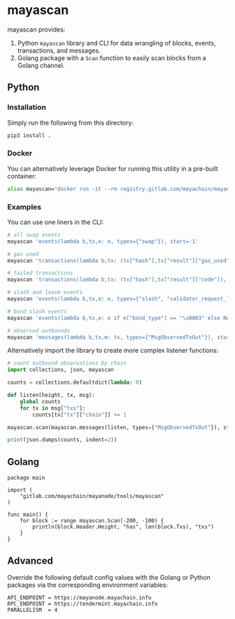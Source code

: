 # mayascan

mayascan provides:

1. Python `mayascan` library and CLI for data wrangling of blocks, events, transactions, and messages.
2. Golang package with a `Scan` function to easily scan blocks from a Golang channel.

## Python

### Installation

Simply run the following from this directory:

```bash
pip3 install .
```

### Docker

You can alternatively leverage Docker for running this utility in a pre-built container:

```bash
alias mayascan="docker run -it --rm registry.gitlab.com/mayachain/mayanode:mayascan"
```

### Examples

You can use one liners in the CLI:

```bash
# all swap events
mayascan 'events(lambda b,tx,e: e, types={"swap"}), start=-1'

# gas used
mayascan 'transactions(lambda b,tx: (tx["hash"],tx["result"]["gas_used"])), start=-1'

# failed transactions
mayascan 'transactions(lambda b,tx: (tx["hash"],tx["result"]["code"]), failed=True), start=-1'

# slash and leave events
mayascan 'events(lambda b,tx,e: e, types={"slash", "validator_request_leave"}), start=-1'

# bond slash events
mayascan 'events(lambda b,tx,e: e if e["bond_type"] == "\u0003" else None, types={"bond"}), start=-1'

# observed outbounds
mayascan 'messages(lambda b,tx,m: tx, types={"MsgObservedTxOut"}), start=-1'
```

Alternatively import the library to create more complex listener functions:

```python
# count outbound observations by chain
import collections, json, mayascan

counts = collections.defaultdict(lambda: 0)

def listen(height, tx, msg):
    global counts
    for tx in msg["txs"]:
        counts[tx["tx"]["chain"]] += 1

mayascan.scan(mayascan.messages(listen, types={"MsgObservedTxOut"}), start=-100, stop=-1)

print(json.dumps(counts, indent=2))
```

## Golang

```golang
package main

import (
	"gitlab.com/mayachain/mayanode/tools/mayascan"
)

func main() {
	for block := range mayascan.Scan(-200, -100) {
		println(block.Header.Height, "has", len(block.Txs), "txs")
	}
}
```

## Advanced

Override the following default config values with the Golang or Python packages via the corresponding environment variables:

```text
API_ENDPOINT = https://mayanode.mayachain.info
RPC_ENDPOINT = https://tendermint.mayachain.info
PARALLELISM  = 4
```
